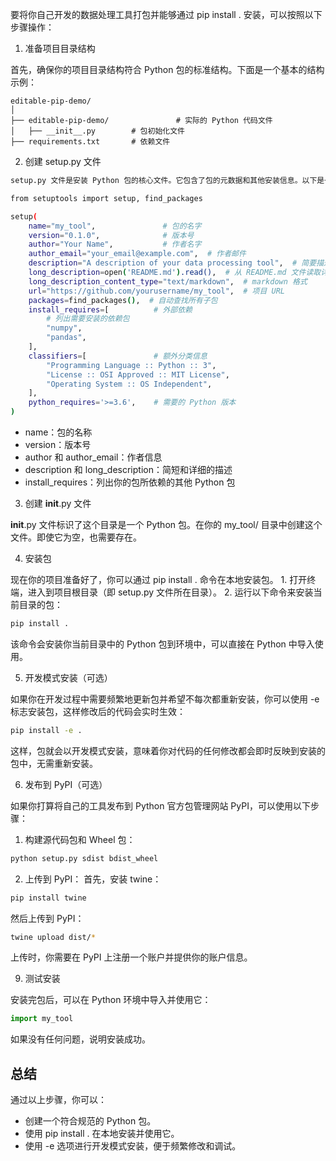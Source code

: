 要将你自己开发的数据处理工具打包并能够通过 pip install . 安装，可以按照以下步骤操作：

1. 准备项目目录结构

首先，确保你的项目目录结构符合 Python 包的标准结构。下面是一个基本的结构示例：
```plaintext
editable-pip-demo/
│
├── editable-pip-demo/               # 实际的 Python 代码文件
│   ├── __init__.py        # 包初始化文件
├── requirements.txt       # 依赖文件
```
2. 创建 setup.py 文件
```bash
setup.py 文件是安装 Python 包的核心文件。它包含了包的元数据和其他安装信息。以下是一个基本的 setup.py 示例：

from setuptools import setup, find_packages

setup(
    name="my_tool",               # 包的名字
    version="0.1.0",              # 版本号
    author="Your Name",           # 作者名字
    author_email="your_email@example.com",  # 作者邮件
    description="A description of your data processing tool",  # 简要描述
    long_description=open('README.md').read(),  # 从 README.md 文件读取详细描述
    long_description_content_type="text/markdown",  # markdown 格式
    url="https://github.com/yourusername/my_tool",  # 项目 URL
    packages=find_packages(),  # 自动查找所有子包
    install_requires=[          # 外部依赖
        # 列出需要安装的依赖包
        "numpy",
        "pandas",
    ],
    classifiers=[               # 额外分类信息
        "Programming Language :: Python :: 3",
        "License :: OSI Approved :: MIT License",
        "Operating System :: OS Independent",
    ],
    python_requires='>=3.6',    # 需要的 Python 版本
)
```
- name：包的名称
- version：版本号
- author 和 author_email：作者信息
- description 和 long_description：简短和详细的描述
- install_requires：列出你的包所依赖的其他 Python 包

3. 创建 __init__.py 文件

__init__.py 文件标识了这个目录是一个 Python 包。在你的 my_tool/ 目录中创建这个文件。即使它为空，也需要存在。

4. 安装包

现在你的项目准备好了，你可以通过 pip install . 命令在本地安装包。
	1.	打开终端，进入到项目根目录（即 setup.py 文件所在目录）。
	2.	运行以下命令来安装当前目录的包：
```bash
pip install .
```
该命令会安装你当前目录中的 Python 包到环境中，可以直接在 Python 中导入使用。

5. 开发模式安装（可选）

如果你在开发过程中需要频繁地更新包并希望不每次都重新安装，你可以使用 -e 标志安装包，这样修改后的代码会实时生效：
```bash
pip install -e .
```
这样，包就会以开发模式安装，意味着你对代码的任何修改都会即时反映到安装的包中，无需重新安装。

6. 发布到 PyPI（可选）

如果你打算将自己的工具发布到 Python 官方包管理网站 PyPI，可以使用以下步骤：

1.	构建源代码包和 Wheel 包：
  ```bash
  python setup.py sdist bdist_wheel
  ```
2.	上传到 PyPI：
  首先，安装 twine：
  ```python
  pip install twine
  ```
  然后上传到 PyPI：
  ```bash
  twine upload dist/*
  ```
  上传时，你需要在 PyPI 上注册一个账户并提供你的账户信息。

9. 测试安装

安装完包后，可以在 Python 环境中导入并使用它：
```python
import my_tool
```
如果没有任何问题，说明安装成功。

## 总结

通过以上步骤，你可以：
- 创建一个符合规范的 Python 包。
- 使用 pip install . 在本地安装并使用它。
- 使用 -e 选项进行开发模式安装，便于频繁修改和调试。
